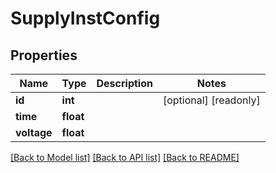 # SupplyInstConfig

## Properties
Name | Type | Description | Notes
------------ | ------------- | ------------- | -------------
**id** | **int** |  | [optional] [readonly] 
**time** | **float** |  | 
**voltage** | **float** |  | 

[[Back to Model list]](../README.md#documentation-for-models) [[Back to API list]](../README.md#documentation-for-api-endpoints) [[Back to README]](../README.md)


